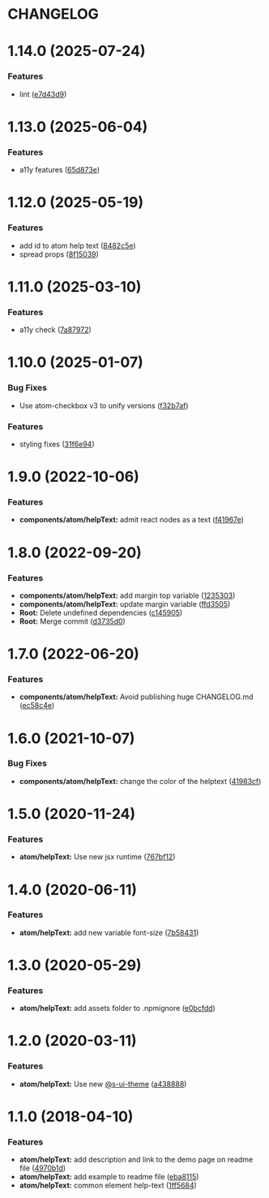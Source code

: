 # CHANGELOG

# 1.14.0 (2025-07-24)


### Features

* lint ([e7d43d9](https://github.com/SUI-Components/sui-components/commit/e7d43d9fb8aa9f5a6f536b217a677834214dc9b3))



# 1.13.0 (2025-06-04)


### Features

* a11y features ([65d873e](https://github.com/SUI-Components/sui-components/commit/65d873e8d713d289796a11e57cb5a9c0e2c230f9))



# 1.12.0 (2025-05-19)


### Features

* add id to atom help text ([8482c5e](https://github.com/SUI-Components/sui-components/commit/8482c5e829fdba67ed741c6b54166dc181468f17))
* spread props ([8f15039](https://github.com/SUI-Components/sui-components/commit/8f15039ebfd0e95c940e3a653eeaedb6b2eed1b5))



# 1.11.0 (2025-03-10)


### Features

* a11y check ([7a87972](https://github.com/SUI-Components/sui-components/commit/7a87972e52f397471466b249844b49431d7c151e))



# 1.10.0 (2025-01-07)


### Bug Fixes

* Use atom-checkbox v3 to unify versions ([f32b7af](https://github.com/SUI-Components/sui-components/commit/f32b7af494fd747ee4a2d48456bda93345162e76))


### Features

* styling fixes ([31f6e94](https://github.com/SUI-Components/sui-components/commit/31f6e94482aa4be585e75ccd0d86af55b5ce9d47))



# 1.9.0 (2022-10-06)


### Features

* **components/atom/helpText:** admit react nodes as a text ([f41967e](https://github.com/SUI-Components/sui-components/commit/f41967ec354662dcc551562ccfe75aa729aff29e))



# 1.8.0 (2022-09-20)


### Features

* **components/atom/helpText:** add margin top variable ([1235303](https://github.com/SUI-Components/sui-components/commit/123530333dcebbbbad5079de2150e6cd4182dc67))
* **components/atom/helpText:** update margin variable ([ffd3505](https://github.com/SUI-Components/sui-components/commit/ffd35051631d0561780bdc1af30fa7283fcd53e6))
* **Root:** Delete undefined dependencies ([c145905](https://github.com/SUI-Components/sui-components/commit/c145905350328925ba6fda2a462d7f8b508c8ea0))
* **Root:** Merge commit ([d3735d0](https://github.com/SUI-Components/sui-components/commit/d3735d0644332e674d5a5b6291680697f0d6f7c4))



# 1.7.0 (2022-06-20)


### Features

* **components/atom/helpText:** Avoid publishing huge CHANGELOG.md ([ec58c4e](https://github.com/SUI-Components/sui-components/commit/ec58c4eee9b7ceb36e1fd1ba2fc34181ca99b90f))



# 1.6.0 (2021-10-07)


### Bug Fixes

* **components/atom/helpText:** change the color of the helptext ([41983cf](https://github.com/SUI-Components/sui-components/commit/41983cfbf8ed2f8c1fdf28168e18e8a3964c1dfa))



# 1.5.0 (2020-11-24)


### Features

* **atom/helpText:** Use new jsx runtime ([767bf12](https://github.com/SUI-Components/sui-components/commit/767bf12a956ba3a43e07c54905de8555c1a167aa))



# 1.4.0 (2020-06-11)


### Features

* **atom/helpText:** add new variable font-size ([7b58431](https://github.com/SUI-Components/sui-components/commit/7b58431dcdc700b7b9f32818fb1638de88e66222))



# 1.3.0 (2020-05-29)


### Features

* **atom/helpText:** add assets folder to .npmignore ([e0bcfdd](https://github.com/SUI-Components/sui-components/commit/e0bcfdd83e24c35ea66ed2f82c846db9de42495d))



# 1.2.0 (2020-03-11)


### Features

* **atom/helpText:** Use new [@s-ui-theme](https://github.com/s-ui-theme) ([a438888](https://github.com/SUI-Components/sui-components/commit/a438888e7180f91fd786653e797308007100877a))



# 1.1.0 (2018-04-10)


### Features

* **atom/helpText:** add description and link to the demo page on readme file ([4970b1d](https://github.com/SUI-Components/sui-components/commit/4970b1daaeb0fdf8f0c106ca86cc998e5eece5b1))
* **atom/helpText:** add example to readme file ([eba8115](https://github.com/SUI-Components/sui-components/commit/eba811528ced534e73914482d8e756199da2901c))
* **atom/helpText:** common element help-text ([1ff5684](https://github.com/SUI-Components/sui-components/commit/1ff56841de59ba4215b2b126f6db7531aa8926b9))